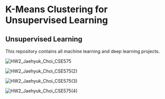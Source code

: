 # K-Means Clustering for Unsupervised Learning
## Unsupervised Learning

This repository contains all machine learning and deep learning projects.

![HW2_Jaehyuk_Choi_CSE575](https://user-images.githubusercontent.com/20247211/70880587-bc182880-1f86-11ea-8827-27b6c4f52596.jpg)

![HW2_Jaehyuk_Choi_CSE575(2)](https://user-images.githubusercontent.com/20247211/70880594-c2a6a000-1f86-11ea-9ab1-5d42c41939a5.jpg)

![HW2_Jaehyuk_Choi_CSE575(3)](https://user-images.githubusercontent.com/20247211/70880601-c89c8100-1f86-11ea-8c60-b5424b6ee615.jpg)

![HW2_Jaehyuk_Choi_CSE575(4)](https://user-images.githubusercontent.com/20247211/70880607-cc300800-1f86-11ea-9af2-dae4c37a5710.jpg)
